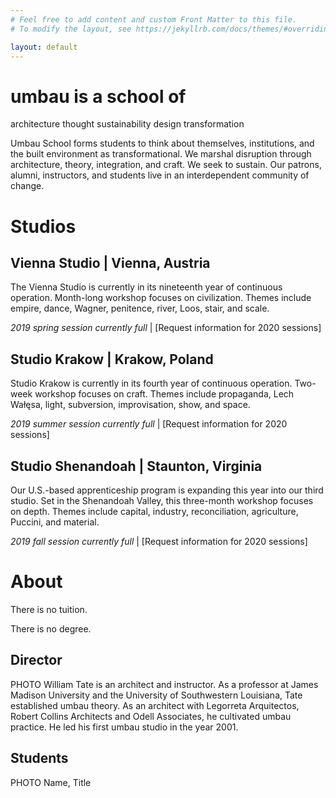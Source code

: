 ```yaml
---
# Feel free to add content and custom Front Matter to this file.
# To modify the layout, see https://jekyllrb.com/docs/themes/#overriding-theme-defaults

layout: default
---
```

# umbau is a school of 
architecture 
thought
sustainability
design
transformation


Umbau School forms students to think about themselves, institutions, and the built environment as transformational. We marshal disruption through architecture, theory, integration, and craft. We seek to sustain. Our patrons, alumni, instructors, and students live in an interdependent community of change.


# Studios

## Vienna Studio |  Vienna, Austria
The Vienna Studio is currently in its nineteenth year of continuous operation. Month-long workshop focuses on civilization. Themes include empire, dance, Wagner, penitence, river, Loos, stair, and scale.

_2019 spring session currently full_ | [Request information for 2020 sessions]


## Studio Krakow |  Krakow, Poland
Studio Krakow is currently in its fourth year of continuous operation. Two-week workshop focuses on craft. Themes include propaganda, Lech Wałęsa, light, subversion, improvisation, show, and space.

_2019 summer session currently full_ | [Request information for 2020 sessions]


## Studio Shenandoah |  Staunton, Virginia
Our U.S.-based apprenticeship program is expanding this year into our third studio. Set in the Shenandoah Valley, this three-month workshop focuses on depth. Themes include capital, industry, reconciliation, agriculture, Puccini, and material.

_2019 fall session currently full_ | [Request information for 2020 sessions]


# About

There is no tuition.

There is no degree.


## Director

PHOTO
William Tate is an architect and instructor. As a professor at James Madison University and the University of Southwestern Louisiana, Tate established umbau theory. As an architect with Legorreta Arquitectos, Robert Collins Architects and Odell Associates, he cultivated umbau practice. He led his first umbau studio in the year 2001.

## Students

PHOTO
Name, Title
